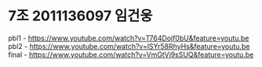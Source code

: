 # 7조 2011136097 임건웅
pbl1 - https://www.youtube.com/watch?v=T764Dojf0bU&feature=youtu.be
pbl2 - https://www.youtube.com/watch?v=lSYr58RhyHs&feature=youtu.be
final - https://www.youtube.com/watch?v=VmGtVj9sSUQ&feature=youtu.be
